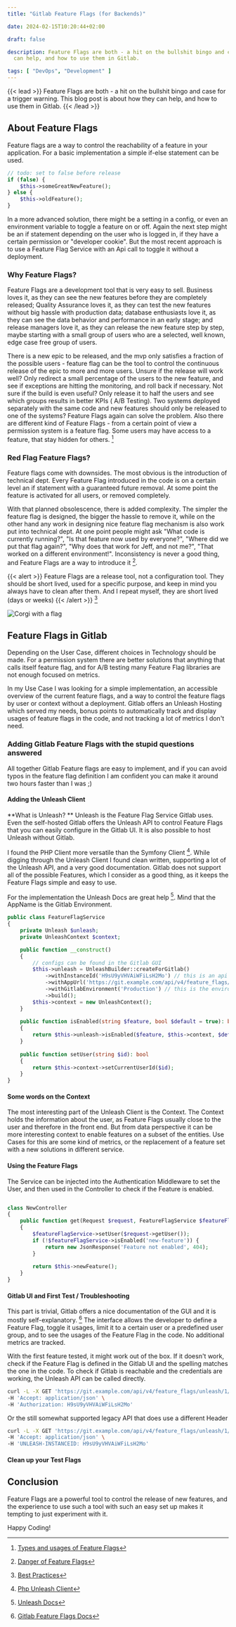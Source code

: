 ```yaml
---
title: "Gitlab Feature Flags (for Backends)"

date: 2024-02-15T10:20:44+02:00

draft: false

description: Feature Flags are both - a hit on the bullshit bingo and case for a trigger warning. This blog post is about how they
  can help, and how to use them in Gitlab.

tags: [ "DevOps", "Development" ]
---
```


{{< lead >}}
Feature Flags are both - a hit on the bullshit bingo and case for a trigger warning. This blog post is about how they
can help, and how to use them in Gitlab.
{{< /lead >}}

## About Feature Flags

Feature flags are a way to control the reachability of a feature in your application. For a basic implementation a
simple if-else statement can be used.

```php
// todo: set to false before release
if (false) {
    $this->someGreatNewFeature();
} else {
    $this->oldFeature();
}
```

In a more advanced solution, there might be a setting in a config, or even an environment variable to toggle a feature
on or off. Again the next step might be an if statement depending on the user who is logged in, if they have a certain
permission or "developer cookie".
But the most recent approach is to use a Feature Flag Service with an Api call to toggle it without a deployment.

### Why Feature Flags?

Feature Flags are a development tool that is very easy to sell. Business loves it, as they can see the new features
before they are completely released; Quality Assurance loves it, as they can test the new features without big hassle
with production data; database enthusiasts love it, as they can see the data behavior and performance in an early stage;
and release managers love it, as they can release the new feature step by step, maybe starting with a small group of
users who are a selected, well known, edge case free group of users.

There is a new epic to be released, and the mvp only satisfies a fraction of the possible users - feature flag can be
the tool to control the continuous release of the epic to more and more users.
Unsure if the release will work well? Only redirect a small percentage of the users to the new feature, and see if
exceptions are hitting the monitoring, and roll back if necessary.
Not sure if the build is even useful? Only release it to half the users and see which groups results in better KPIs (
A/B Testing).
Two systems deployed separately with the same code and new features should only be released to one of the systems?
Feature Flags again can solve the problem.
Also there are different kind of Feature Flags - from a certain point of view a permission system is a feature flag.
Some users may have access to a feature, that stay hidden for others. [^types]

[^types]: [Types and usages of Feature Flags](https://martinfowler.com/articles/feature-toggles.html)

### Red Flag Feature Flags?

Feature flags come with downsides. The most obvious is the introduction of technical dept. Every Feature Flag introduced
in the code is on a certain level an if statement with a guaranteed future removal. At some point the feature is
activated for all users, or removed completely.

With that planned obsolescence, there is added complexity. The simpler the feature flag is designed, the bigger the
hassle to remove it, while on the other hand any work in designing nice feature flag mechanism is also work put into
technical dept. At one point people might ask "What code is currently running?", "Is that feature now used by
everyone?", "Where did we put that flag again?", "Why does that work for Jeff, and not me?", "That worked on a different
environment!". Inconsistency is never a good thing, and Feature Flags are a way to introduce it [^danger].
[^danger]: [Danger of Feature Flags](https://jeromedane.medium.com/feature-flags-are-dangerous-88ef9d6c9f04)

{{< alert >}}
Feature Flags are a release tool, not a configuration tool. They should be short lived, used for a specific purpose, and
keep in mind you always have to clean after them. And I repeat myself, they are short lived (days or weeks)
{{< /alert >}}
[^best]

[^best]: [Best Practices](https://docs.getunleash.io/topics/feature-flags/feature-flag-best-practices)

![Corgi with a flag](/images/2024-02-feature-flags.png)

## Feature Flags in Gitlab

Depending on the User Case, different choices in Technology should be made. For a permission system there are better
solutions that anything that calls itself feature flag, and for A/B testing many Feature Flag libraries are not enough
focused on metrics.

In my Use Case I was looking for a simple implementation, an accessible overview of the current
feature flags, and a way to control the feature flags by user or context without a deployment. Gitlab offers an Unleash
Hosting which served my needs, bonus points to automatically track and display usages of feature flags in the code, and
not tracking a lot of metrics I don't need.

### Adding Gitlab Feature Flags with the stupid questions answered

All together Gitlab Feature flags are easy to implement, and if you can avoid typos in the feature flag definition I
am confident you can make it around two hours faster than I was ;)

#### Adding the Unleash Client

**What is Unleash? ** Unleash is the Feature Flag Service Gitlab uses. Even the self-hosted Gitlab offers the Unleash
API to control Feature Flags that you can easily configure in the Gitlab UI. It is also possible to host Unleash
without Gitlab.

I found the PHP Client more versatile than the Symfony Client [^client]. While digging through the Unleash Client I
found clean written, supporting a lot of the Unleash API, and a very good documentation. Gitlab does not support all of
the possible Features, which I consider as a good thing, as it keeps the Feature Flags simple and easy to use.
[^client]: [Php Unleash Client](https://github.com/Unleash/unleash-client-php)

For the implementation the Unleash Docs are great help [^unleash]. Mind that the AppName is the Gitlab Environment.
[^unleash]: [Unleash Docs](https://docs.getunleash.io/reference/sdks/php#gitlab-specifics)

```php
public class FeatureFlagService
{
    private Unleash $unleash;
    private UnleashContext $context;

    public function __construct()
    {
        // configs can be found in the Gitlab GUI
        $this->unleash = UnleashBuilder::createForGitlab()
            ->withInstanceId('H9sU9yVHVAiWFiLsH2Mo') // this is an api key, keep it secret
            ->withAppUrl('https://git.example.com/api/v4/feature_flags/unleash/1') // url to unleash api
            ->withGitlabEnvironment('Production') // this is the environment name in Gitlab
            ->build();
        $this->context = new UnleashContext();
    }
    
    public function isEnabled(string $feature, bool $default = true): bool
    {
        return $this->unleash->isEnabled($feature, $this->context, $default);
    }
    
    public function setUser(string $id): bool
    {
        return $this->context->setCurrentUserId($id);
    }
}
```

#### Some words on the Context

The most interesting part of the Unleash Client is the Context. The Context holds the information about the user, as
Feature Flags usually close to the user and therefore in the front end. But from data perspective it can be more
interesting context to enable features on a subset of the entities. Use Cases for this are some kind of metrics, or the
replacement of a feature set with a new solutions in different service.

#### Using the Feature Flags

The Service can be injected into the Authentication Middleware to set the User, and then used in the Controller to check
if the Feature is enabled.

```php

class NewController
{
    public function get(Request $request, FeatureFlagService $featureFlagService)
    {
        $featureFlagService->setUser($request->getUser());
        if (!$featureFlagService->isEnabled('new-feature')) {
            return new JsonResponse('Feature not enabled', 404);
        } 
        
        return $this->newFeature();
    }
}
```

#### Gitlab UI and First Test / Troubleshooting

This part is trivial, Gitlab offers a nice documentation of the GUI and it is mostly self-explanatory. [^gitlab]
The interface allows the developer to define a Feature Flag, toggle it usages, limit it to a certain user or a
predefined user group, and to see the usages of the Feature Flag in the code. No additional metrics are tracked.

[^gitlab]: [Gitlab Feature Flags Docs](https://docs.gitlab.com/ee/operations/feature_flags.html)

With the first feature tested, it might work out of the box.
If it doesn't work, check if the Feature Flag is defined in the Gitlab UI and the spelling matches the one in the code.
To check if Gitlab is reachable and the credentials are working, the Unleash API can be called directly.

```bash
curl -L -X GET 'https://git.example.com/api/v4/feature_flags/unleash/1/client/features' \
-H 'Accept: application/json' \
-H 'Authorization: H9sU9yVHVAiWFiLsH2Mo'
```

Or the still somewhat supported legacy API that does use a different Header

```bash
curl -L -X GET 'https://git.example.com/api/v4/feature_flags/unleash/1/client/features' \
-H 'Accept: application/json' \
-H 'UNLEASH-INSTANCEID: H9sU9yVHVAiWFiLsH2Mo'
```

[^api]: [Unleash API](https://docs.getunleash.io/reference/api/unleash/get-all-client-features)

#### Clean up your Test Flags

## Conclusion

Feature Flags are a powerful tool to control the release of new features, and the experience to use such a tool with
such an easy set up makes it tempting to just experiment with it. 

Happy Coding!
